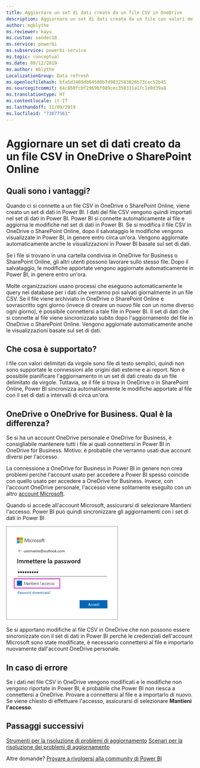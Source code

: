 ```yaml
---
title: Aggiornare un set di dati creato da un file CSV in OneDrive
description: Aggiornare un set di dati creato da un file con valori delimitati da virgole (CSV) in OneDrive
author: mgblythe
ms.reviewer: kayu
ms.custom: seodec18
ms.service: powerbi
ms.subservice: powerbi-service
ms.topic: conceptual
ms.date: 09/12/2019
ms.author: mblythe
LocalizationGroup: Data refresh
ms.openlocfilehash: bfa5d3409db64500b7d9832583026b73cec52b45
ms.sourcegitcommit: 64c860fcbf2969bf089cec358331a1fc1e0d39a8
ms.translationtype: HT
ms.contentlocale: it-IT
ms.lasthandoff: 11/09/2019
ms.locfileid: "73877561"
---
```

# <a name="refresh-a-dataset-created-from-a-csv-file-on-onedrive-or-sharepoint-online"></a>Aggiornare un set di dati creato da un file CSV in OneDrive o SharePoint Online
## <a name="what-are-the-advantages"></a>Quali sono i vantaggi?
Quando ci si connette a un file CSV in OneDrive o SharePoint Online, viene creato un set di dati in Power BI. I dati del file CSV vengono quindi importati nel set di dati in Power BI. Power BI si connette automaticamente al file e aggiorna le modifiche nel set di dati in Power BI. Se si modifica il file CSV in OneDrive o SharePoint Online, dopo il salvataggio le modifiche vengono visualizzate in Power BI, in genere entro circa un'ora. Vengono aggiornate automaticamente anche le visualizzazioni in Power BI basate sul set di dati.

Se i file si trovano in una cartella condivisa in OneDrive for Business o SharePoint Online, gli altri utenti possono lavorare sullo stesso file. Dopo il salvataggio, le modifiche apportate vengono aggiornate automaticamente in Power BI, in genere entro un'ora.

Molte organizzazioni usano processi che eseguono automaticamente le query nei database per i dati che verranno poi salvati giornalmente in un file CSV. Se il file viene archiviato in OneDrive o SharePoint Online e sovrascritto ogni giorno (invece di creare un nuovo file con un nome diverso ogni giorno), è possibile connettersi a tale file in Power BI. Il set di dati che si connette al file viene sincronizzato subito dopo l'aggiornamento del file in OneDrive o SharePoint Online. Vengono aggiornate automaticamente anche le visualizzazioni basate sul set di dati.

## <a name="whats-supported"></a>Che cosa è supportato?
I file con valori delimitati da virgole sono file di testo semplici, quindi non sono supportate le connessioni alle origini dati esterne e ai report. Non è possibile pianificare l'aggiornamento in un set di dati creato da un file delimitato da virgole. Tuttavia, se il file si trova in OneDrive o in SharePoint Online, Power BI sincronizza automaticamente le modifiche apportate al file con il set di dati a intervalli di circa un'ora.

## <a name="onedrive-or-onedrive-for-business-whats-the-difference"></a>OneDrive o OneDrive for Business. Qual è la differenza?
Se si ha un account OneDrive personale e OneDrive for Business, è consigliabile mantenere tutti i file ai quali connettersi in Power BI in OneDrive for Business. Motivo: è probabile che verranno usati due account diversi per l'accesso.

La connessione a OneDrive for Business in Power BI in genere non crea problemi perché l'account usato per accedere a Power BI spesso coincide con quello usato per accedere a OneDrive for Business. Invece, con l'account OneDrive personale, l'accesso viene solitamente eseguito con un altro [account Microsoft](https://account.microsoft.com).

Quando si accede all'account Microsoft, assicurarsi di selezionare Mantieni l'accesso. Power BI può quindi sincronizzare gli aggiornamenti con i set di dati in Power BI

![Esempio di accesso](media/refresh-csv-file-onedrive/refresh_signin_keepmesignedin.png)

Se si apportano modifiche al file CSV in OneDrive che non possono essere sincronizzate con il set di dati in Power BI perché le credenziali dell'account Microsoft sono state modificate, è necessario connettersi al file e importarlo nuovamente dall'account OneDrive personale.

## <a name="when-things-go-wrong"></a>In caso di errore
Se i dati nel file CSV in OneDrive vengono modificati e le modifiche non vengono riportate in Power BI, è probabile che Power BI non riesca a connettersi a OneDrive. Provare a connettersi al file e a importarlo di nuovo. Se viene chiesto di effettuare l'accesso, assicurarsi di selezionare **Mantieni l'accesso**.

## <a name="next-steps"></a>Passaggi successivi
[Strumenti per la risoluzione di problemi di aggiornamento](service-gateway-onprem-tshoot.md)
[Scenari per la risoluzione dei problemi di aggiornamento](refresh-troubleshooting-refresh-scenarios.md)

Altre domande? [Provare a rivolgersi alla community di Power BI](https://community.powerbi.com/)

